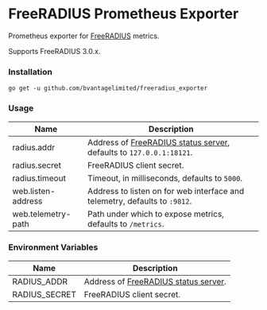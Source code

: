 # FreeRADIUS Prometheus Exporter

Prometheus exporter for [FreeRADIUS](https://freeradius.org) metrics.

Supports FreeRADIUS 3.0.x.

### Installation

    go get -u github.com/bvantagelimited/freeradius_exporter

### Usage

Name               | Description
-------------------|------------
radius.addr        | Address of [FreeRADIUS status server](https://wiki.freeradius.org/config/Status), defaults to `127.0.0.1:18121`.
radius.secret      | FreeRADIUS client secret.
radius.timeout     | Timeout, in milliseconds, defaults to `5000`.
web.listen-address | Address to listen on for web interface and telemetry, defaults to `:9812`.
web.telemetry-path | Path under which to expose metrics, defaults to `/metrics`.


### Environment Variables

Name               | Description
-------------------|------------
RADIUS_ADDR        | Address of [FreeRADIUS status server](https://wiki.freeradius.org/config/Status).
RADIUS_SECRET      | FreeRADIUS client secret.
